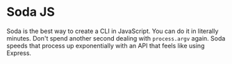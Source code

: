 # Soda JS

Soda is the best way to create a CLI in JavaScript. You can do it in literally minutes. Don't spend another second dealing with `process.argv` again. Soda speeds that process up exponentially with an API that feels like using Express. 